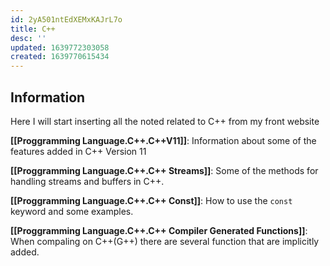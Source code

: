 ```yaml
---
id: 2yA501ntEdXEMxKAJrL7o
title: C++
desc: ''
updated: 1639772303058
created: 1639770615434
---
```



## Information

Here I will start inserting all the noted related to C++ from my front website


**[[Proggramming Language.C++.C++V11]]**: Information about some of the features added in C++ Version 11

**[[Proggramming Language.C++.C++ Streams]]**: Some of the methods for handling streams and buffers in C++.

**[[Proggramming Language.C++.C++ Const]]**: How to use the `const` keyword and some examples.

**[[Proggramming Language.C++.C++ Compiler Generated Functions]]**: When compaling on C++(G++) there are several function that are implicitly added. 

